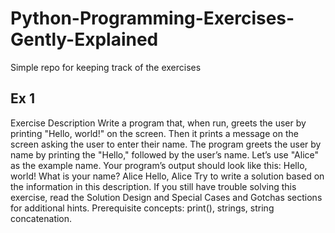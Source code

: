 # Python-Programming-Exercises-Gently-Explained

Simple repo for keeping track of the exercises

## Ex 1

Exercise Description
Write a program that, when run, greets the user by printing "Hello, world!" on the screen. Then it prints a message on the screen asking the user to enter their name. The program greets the user by name by printing the "Hello," followed by the user’s name.
Let’s use "Alice" as the example name. Your program’s output should look like this:
Hello, world!
What is your name?
Alice
Hello, Alice
Try to write a solution based on the information in this description. If you still have trouble solving this exercise, read the Solution Design and Special Cases and Gotchas sections for additional hints.
Prerequisite concepts: print(), strings, string concatenation.
